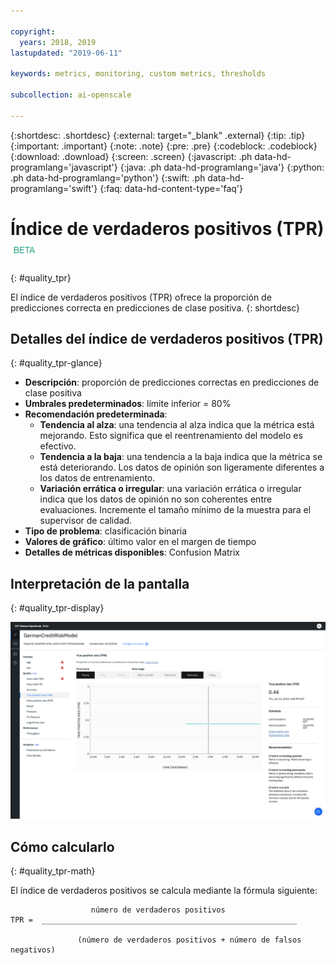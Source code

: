 ```yaml
---

copyright:
  years: 2018, 2019
lastupdated: "2019-06-11"

keywords: metrics, monitoring, custom metrics, thresholds

subcollection: ai-openscale

---
```


{:shortdesc: .shortdesc}
{:external: target="_blank" .external}
{:tip: .tip}
{:important: .important}
{:note: .note}
{:pre: .pre}
{:codeblock: .codeblock}
{:download: .download}
{:screen: .screen}
{:javascript: .ph data-hd-programlang='javascript'}
{:java: .ph data-hd-programlang='java'}
{:python: .ph data-hd-programlang='python'}
{:swift: .ph data-hd-programlang='swift'}
{:faq: data-hd-content-type='faq'}

# Índice de verdaderos positivos (TPR) ![etiqueta beta](images/beta.png)
{: #quality_tpr}

El índice de verdaderos positivos (TPR) ofrece la proporción de predicciones correcta en predicciones de clase positiva.
{: shortdesc}

## Detalles del índice de verdaderos positivos (TPR)
{: #quality_tpr-glance}

- **Descripción**: proporción de predicciones correctas en predicciones de clase positiva
- **Umbrales predeterminados**: límite inferior = 80%
- **Recomendación predeterminada**:
   - **Tendencia al alza**: una tendencia al alza indica que la métrica está mejorando. Esto significa que el reentrenamiento del modelo es efectivo.
   - **Tendencia a la baja**: una tendencia a la baja indica que la métrica se está deteriorando. Los datos de opinión son ligeramente diferentes a los datos de entrenamiento.
   - **Variación errática o irregular**: una variación errática o irregular indica que los datos de opinión no son coherentes entre evaluaciones. Incremente el tamaño mínimo de la muestra para el supervisor de calidad.
- **Tipo de problema**: clasificación binaria
- **Valores de gráfico**: último valor en el margen de tiempo
- **Detalles de métricas disponibles**: Confusion Matrix

## Interpretación de la pantalla
{: #quality_tpr-display}

![Se muestra el gráfico Índice de verdaderos positivos.](images/quality-tpr.png)

## Cómo calcularlo
{: #quality_tpr-math}

El índice de verdaderos positivos se calcula mediante la fórmula siguiente:

```
                  número de verdaderos positivos
TPR =  _________________________________________________________

               (número de verdaderos positivos + número de falsos negativos)
```
